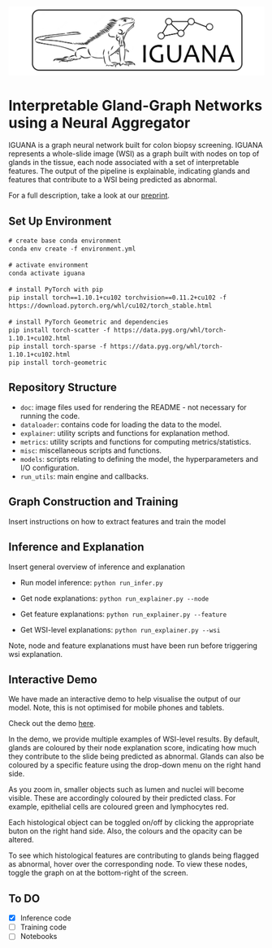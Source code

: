 <p align="center">
  <img src="doc/iguana.png">
</p>

# Interpretable Gland-Graph Networks using a Neural Aggregator

IGUANA is a graph neural network built for colon biopsy screening. IGUANA represents a whole-slide image (WSI) as a graph built with nodes on top of glands in the tissue, each node associated with a set of interpretable features. The output of the pipeline is explainable, indicating glands and features that contribute to a WSI being predicted as abnormal. 

For a full description, take a look at our [preprint](https://doi.org/10.1101/2022.10.17.22279804).

## Set Up Environment

```
# create base conda environment
conda env create -f environment.yml

# activate environment
conda activate iguana

# install PyTorch with pip
pip install torch==1.10.1+cu102 torchvision==0.11.2+cu102 -f https://download.pytorch.org/whl/cu102/torch_stable.html

# install PyTorch Geometric and dependencies
pip install torch-scatter -f https://data.pyg.org/whl/torch-1.10.1+cu102.html
pip install torch-sparse -f https://data.pyg.org/whl/torch-1.10.1+cu102.html
pip install torch-geometric
```

## Repository Structure

- `doc`: image files used for rendering the README - not necessary for running the code. 
- `dataloader`: contains code for loading the data to the model.
- `explainer`: utility scripts and functions for explanation method.
- `metrics`: utility scripts and functions for computing metrics/statistics.
- `misc`: miscellaneous scripts and functions.
- `models`: scripts relating to defining the model, the hyperparameters and I/O configuration.
- `run_utils`: main engine and callbacks.

## Graph Construction and Training
Insert instructions on how to extract features and train the model

## Inference and Explanation

Insert general overview of inference and explanation

- Run model inference: `python run_infer.py`

- Get node explanations: `python run_explainer.py --node`

- Get feature explanations: `python run_explainer.py --feature`

- Get WSI-level explanations: `python run_explainer.py --wsi`

Note, node and feature explanations must have been run before triggering wsi explanation.

## Interactive Demo
We have made an interactive demo to help visualise the output of our model. Note, this is not optimised for mobile phones and tablets. 

Check out the demo [here](https://iguana.dcs.warwick.ac.uk). 

In the demo, we provide multiple examples of WSI-level results. By default, glands are coloured by their node explanation score, indicating how much they contribute to the slide being predicted as abnormal. Glands can also be coloured by a specific feature using the drop-down menu on the right hand side.

As you zoom in, smaller objects such as lumen and nuclei will become visible. These are accordingly coloured by their predicted class. For example, epithelial cells are coloured green and lymphocytes red.

Each histological object can be toggled on/off by clicking the appropriate buton on the right hand side. Also, the colours and the opacity can be altered. 

To see which histological features are contributing to glands being flagged as abnormal, hover over the corresponding node. To view these nodes, toggle the graph on at the bottom-right of the screen.

## To DO
- [x] Inference code 
- [ ] Training code 
- [ ] Notebooks